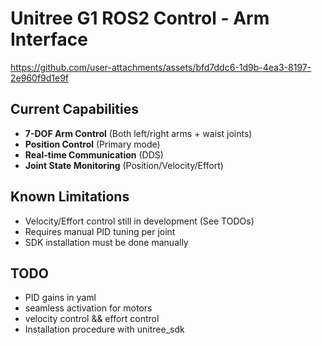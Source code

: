 # Unitree G1 ROS2 Control - Arm Interface


https://github.com/user-attachments/assets/bfd7ddc6-1d9b-4ea3-8197-2e960f9d1e9f


## Current Capabilities
- **7-DOF Arm Control** (Both left/right arms + waist joints)
- **Position Control** (Primary mode)
- **Real-time Communication** (DDS)
- **Joint State Monitoring** (Position/Velocity/Effort)

## Known Limitations
- Velocity/Effort control still in development (See TODOs)
- Requires manual PID tuning per joint
- SDK installation must be done manually

## TODO

- PID gains in yaml
- seamless activation for motors
- velocity control && effort control
- Installation procedure with unitree_sdk 
